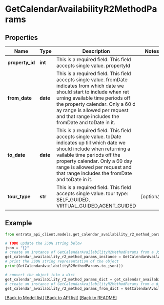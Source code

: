 # GetCalendarAvailabilityR2MethodParams


## Properties

Name | Type | Description | Notes
------------ | ------------- | ------------- | -------------
**property_id** | **int** | This is a required field. This field accepts single value. propertyId | 
**from_date** | **date** | This is a required field. This field accepts single value. fromDate indicates from which date we should start to include when ret urning available time periods off the property calendar. Only a 60 d ay range is allowed per request and that range includes the fromDate and toDate in it. | 
**to_date** | **date** | This is a required field. This field accepts single value. toDate indicates up till which date we should include when returning a vailable time periods off the property calendar. Only a 60 day range is allowed per request and that range includes the fromDate and toDate in it. | 
**tour_type** | **str** | This is a required field. This field accepts single value. tour type: SELF_GUIDED, VIRTUAL_GUIDED,AGENT_GUIDED | [optional] 

## Example

```python
from entrata_api_client.models.get_calendar_availability_r2_method_params import GetCalendarAvailabilityR2MethodParams

# TODO update the JSON string below
json = "{}"
# create an instance of GetCalendarAvailabilityR2MethodParams from a JSON string
get_calendar_availability_r2_method_params_instance = GetCalendarAvailabilityR2MethodParams.from_json(json)
# print the JSON string representation of the object
print(GetCalendarAvailabilityR2MethodParams.to_json())

# convert the object into a dict
get_calendar_availability_r2_method_params_dict = get_calendar_availability_r2_method_params_instance.to_dict()
# create an instance of GetCalendarAvailabilityR2MethodParams from a dict
get_calendar_availability_r2_method_params_from_dict = GetCalendarAvailabilityR2MethodParams.from_dict(get_calendar_availability_r2_method_params_dict)
```
[[Back to Model list]](../README.md#documentation-for-models) [[Back to API list]](../README.md#documentation-for-api-endpoints) [[Back to README]](../README.md)


